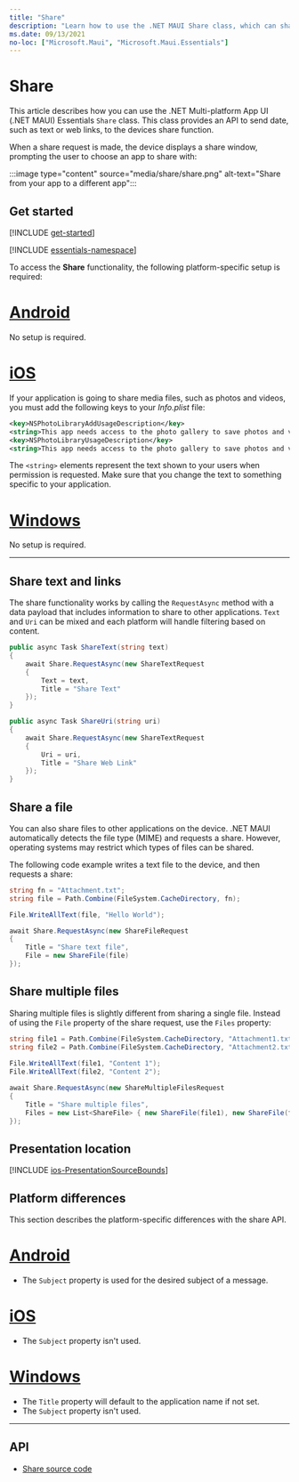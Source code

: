 ```yaml
---
title: "Share"
description: "Learn how to use the .NET MAUI Share class, which can share data, such as web links, to other applications on the device."
ms.date: 09/13/2021
no-loc: ["Microsoft.Maui", "Microsoft.Maui.Essentials"]
---
```


# Share

This article describes how you can use the .NET Multi-platform App UI (.NET MAUI) Essentials `Share` class. This class provides an API to send date, such as text or web links, to the devices share function.

When a share request is made, the device displays a share window, prompting the user to choose an app to share with:

:::image type="content" source="media/share/share.png" alt-text="Share from your app to a different app":::

## Get started

[!INCLUDE [get-started](../essentials/includes/get-started.md)]

[!INCLUDE [essentials-namespace](../essentials/includes/essentials-namespace.md)]

To access the **Share** functionality, the following platform-specific setup is required:

<!-- markdownlint-disable MD025 -->
# [Android](#tab/android)

No setup is required.

# [iOS](#tab/ios)

If your application is going to share media files, such as photos and videos, you must add the following keys to your _Info.plist_ file:

```xml
<key>NSPhotoLibraryAddUsageDescription</key>
<string>This app needs access to the photo gallery to save photos and videos.</string>
<key>NSPhotoLibraryUsageDescription</key>
<string>This app needs access to the photo gallery to save photos and videos.</string>
```

The `<string>` elements represent the text shown to your users when permission is requested. Make sure that you change the text to something specific to your application.

# [Windows](#tab/windows)

No setup is required.

-----

## Share text and links

The share functionality works by calling the `RequestAsync` method with a data payload that includes information to share to other applications. `Text` and `Uri` can be mixed and each platform will handle filtering based on content.

```csharp
public async Task ShareText(string text)
{
    await Share.RequestAsync(new ShareTextRequest
    {
        Text = text,
        Title = "Share Text"
    });
}

public async Task ShareUri(string uri)
{
    await Share.RequestAsync(new ShareTextRequest
    {
        Uri = uri,
        Title = "Share Web Link"
    });
}
```

## Share a file

You can also share files to other applications on the device. .NET MAUI automatically detects the file type (MIME) and requests a share. However, operating systems may restrict which types of files can be shared.

The following code example writes a text file to the device, and then requests a share:

```csharp
string fn = "Attachment.txt";
string file = Path.Combine(FileSystem.CacheDirectory, fn);

File.WriteAllText(file, "Hello World");

await Share.RequestAsync(new ShareFileRequest
{
    Title = "Share text file",
    File = new ShareFile(file)
});
```

## Share multiple files

Sharing multiple files is slightly different from sharing a single file. Instead of using the `File` property of the share request, use the `Files` property:

```csharp
string file1 = Path.Combine(FileSystem.CacheDirectory, "Attachment1.txt");
string file2 = Path.Combine(FileSystem.CacheDirectory, "Attachment2.txt");
            
File.WriteAllText(file1, "Content 1");
File.WriteAllText(file2, "Content 2");

await Share.RequestAsync(new ShareMultipleFilesRequest
{
    Title = "Share multiple files",
    Files = new List<ShareFile> { new ShareFile(file1), new ShareFile(file2) }
});
```

## Presentation location

[!INCLUDE [ios-PresentationSourceBounds](includes/ios-PresentationSourceBounds.md)]

## Platform differences

This section describes the platform-specific differences with the share API.

<!-- markdownlint-disable MD025 -->
<!-- markdownlint-disable MD024 -->
# [Android](#tab/android)

- The `Subject` property is used for the desired subject of a message.

# [iOS](#tab/ios)

- The `Subject` property isn't used.

# [Windows](#tab/windows)

- The `Title` property will default to the application name if not set.
- The `Subject` property isn't used.

-----
<!-- markdownlint-enable MD024 -->
<!-- markdownlint-enable MD025 -->

## API

- [Share source code](https://github.com/dotnet/maui/tree/main/src/Essentials/src/Share)
<!-- - [Share API documentation](xref:Microsoft.Maui.Essentials.Share)-->
